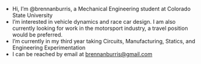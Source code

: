 - Hi, I’m @brennanburris, a Mechanical Engineering student at Colorado State University
- I’m interested in vehicle dynamics and race car design. I am also currently looking for work in the motorsport industry, a travel position would be preferred. 
- I’m currently in my third year taking Circuits, Manufacturing, Statics, and Engineering Experimentation
- I can be reached by email at brennanburris@gmail.com

